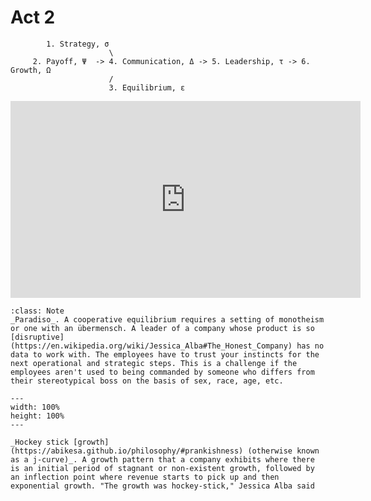 # Act 2

            1. Strategy, σ
                          \
         2. Payoff, Ψ  -> 4. Communication, Δ -> 5. Leadership, τ -> 6. Growth, Ω 
                          /
                          3. Equilibrium, ε

<iframe width="560" height="315" src="https://www.youtube.com/embed/zY9KZyJ1EiI?start=1550" frameborder="0" allow="accelerometer; autoplay; encrypted-media; gyroscope; picture-in-picture" allowfullscreen></iframe>

```{admonition} Jessica Alba, CEO
:class: Note
_Paradiso_. A cooperative equilibrium requires a setting of monotheism or one with an übermensch. A leader of a company whose product is so [disruptive](https://en.wikipedia.org/wiki/Jessica_Alba#The_Honest_Company) has no data to work with. The employees have to trust your instincts for the next operational and strategic steps. This is a challenge if the employees aren't used to being commanded by someone who differs from their stereotypical boss on the basis of sex, race, age, etc.
```


```{figure} https://media.licdn.com/dms/image/v2/C4E12AQH6RiyPzz07lg/article-cover_image-shrink_600_2000/article-cover_image-shrink_600_2000/0/1586433320480?e=2147483647&v=beta&t=_vue6FS0jVhPefW-5h-S7fiDodPwtFyYiYbVykstjo0
---
width: 100%
height: 100%
---

_Hockey stick [growth](https://abikesa.github.io/philosophy/#prankishness) (otherwise known as a j-curve)_. A growth pattern that a company exhibits where there is an initial period of stagnant or non-existent growth, followed by an inflection point where revenue starts to pick up and then exponential growth. "The growth was hockey-stick," Jessica Alba said
```

